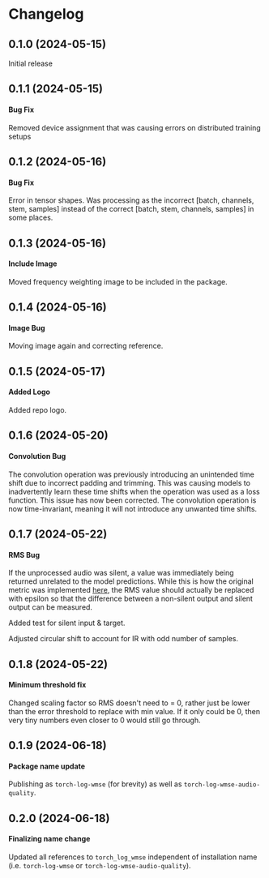 # Changelog

## 0.1.0 (2024-05-15)

Initial release

## 0.1.1 (2024-05-15)

#### Bug Fix
Removed device assignment that was causing errors on distributed training setups

## 0.1.2 (2024-05-16)

#### Bug Fix
Error in tensor shapes. Was processing as the incorrect [batch, channels, stem, samples] instead of the correct [batch, stem, channels, samples] in some places.

## 0.1.3 (2024-05-16)

#### Include Image
Moved frequency weighting image to be included in the package.

## 0.1.4 (2024-05-16)

#### Image Bug
Moving image again and correcting reference.

## 0.1.5 (2024-05-17)

#### Added Logo
Added repo logo.

## 0.1.6 (2024-05-20)

#### Convolution Bug
The convolution operation was previously introducing an unintended time shift due to incorrect padding and trimming. This was causing models to inadvertently learn these time shifts when the operation was used as a loss function. This issue has now been corrected. The convolution operation is now time-invariant, meaning it will not introduce any unwanted time shifts.

## 0.1.7 (2024-05-22)

#### RMS Bug
If the unprocessed audio was silent, a value was immediately being returned unrelated to the model predictions. While this is how the original metric was implemented [here](https://github.com/nomonosound/log-wmse-audio-quality), the RMS value should actually be replaced with epsilon so that the difference between a non-silent output and silent output can be measured.

Added test for silent input & target.

Adjusted circular shift to account for IR with odd number of samples.

## 0.1.8 (2024-05-22)

#### Minimum threshold fix
Changed scaling factor so RMS doesn't need to = 0, rather just be lower than the error threshold to replace with min value. If it only could be 0, then very tiny numbers even closer to 0 would still go through.

## 0.1.9 (2024-06-18)

#### Package name update
Publishing as `torch-log-wmse` (for brevity) as well as `torch-log-wmse-audio-quality`.

## 0.2.0 (2024-06-18)

#### Finalizing name change
Updated all references to `torch_log_wmse` independent of installation name (i.e. `torch-log-wmse` or `torch-log-wmse-audio-quality`).
